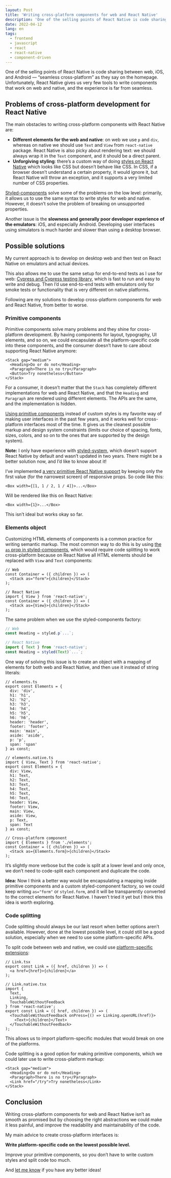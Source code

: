 ```yaml
---
layout: Post
title: 'Writing cross-platform components for web and React Native'
description: 'One of the selling points of React Native is code sharing between web, iOS, and Android — “seamless cross-platform” as they say on the homepage. Unfortunately, React Native gives us very few tools to write components that work on web and native, and the experience is far from seamless.'
date: 2022-04-12
lang: en
tags:
  - frontend
  - javascript
  - react
  - react-native
  - component-driven
---
```


One of the selling points of React Native is code sharing between web, iOS, and Android — “seamless cross-platform” as they say on the homepage. Unfortunately, React Native gives us very few tools to write components that work on web and native, and the experience is far from seamless.

## Problems of cross-platform development for React Native

The main obstacles to writing cross-platform components with React Native are:

- **Different elements for the web and native**: on web we use `p` and `div`, whereas on native we should use `Text` and `View` from `react-native` package. React Native is also picky about rendering text: we should always wrap it in the `Text` component, and it should be a direct parent.
- **Unforgiving styling**: there’s a custom way of doing [styles on React Native](https://reactnative.dev/docs/style) which looks like CSS but doesn’t behave like CSS. In CSS, if a browser doesn’t understand a certain property, it would ignore it, but React Native will throw an exception, and it supports a very limited number of CSS properties.

[Styled-components](https://styled-components.com/docs/basics#react-native) solve some of the problems on the low level: primarily, it allows us to use the same syntax to write styles for web and native. However, it doesn’t solve the problem of breaking on unsupported properties.

Another issue is the **slowness and generally poor developer experience of the emulators**: iOS, and especially Android. Developing user interfaces using simulators is much harder and slower than using a desktop browser.

## Possible solutions

My current approach is to develop on desktop web and then test on React Native on emulators and actual devices.

This also allows me to use the same setup for end-to-end tests as I use for web: [Cypress and Cypress testing library](https://blog.sapegin.me/all/react-testing-4-cypress/), which is fast to run and easy to write and debug. Then I’d use end-to-end tests with emulators only for smoke tests or functionality that is very different on native platforms.

Following are my solutions to develop cross-platform components for web and React Native, from better to worse.

### Primitive components

Primitive components solve many problems and they shine for cross-platform development. By having components for layout, typography, UI elements, and so on, we could encapsulate all the platform-specific code into these components, and the consumer doesn’t have to care about supporting React Native anymore:

```tsx
<Stack gap="medium">
  <Heading>Do or do not</Heading>
  <Paragraph>There is no try</Paragraph>
  <Button>Try nonetheless</Button>
</Stack>
```

For a consumer, it doesn’t matter that the `Stack` has completely different implementations for web and React Native, and that the `Heading` and `Paragraph` are rendered using different elements. The APIs are the same, and the implementation is hidden.

[Using primitive components](https://www.component-driven.dev/) instead of custom styles is my favorite way of making user interfaces in the past few years, and it works well for cross-platform interfaces most of the time. It gives us the cleanest possible markup and design system constraints (limits our choice of spacing, fonts, sizes, colors, and so on to the ones that are supported by the design system).

**Note:** I only have experience with [styled-system](https://styled-system.com/), which doesn’t support React Native by default and wasn’t updated in two years. There might be a better solution now, and I’d like to know about it!

I’ve implemented [a very primitive React Native support](https://gist.github.com/sapegin/991704a876057393efe3a3f74d4c8c47) by keeping only the first value (for the narrowest screen) of responsive props. So code like this:

```tsx
<Box width={[1, 1 / 2, 1 / 4]}>...</Box>
```

Will be rendered like this on React Native:

```tsx
<Box width={1}>...</Box>
```

This isn’t ideal but works okay so far.

### Elements object

Customizing HTML elements of components is a common practice for writing semantic markup. The most common way to do this is by using [the `as` prop in styled-components](https://styled-components.com/docs/api#as-polymorphic-prop), which would require code splitting to work cross-platform because on React Native all HTML elements should be replaced with `View` and `Text` components:

```tsx
// Web
const Container = ({ children }) => (
  <Stack as="form">{children}</Stack>
);
```

```tsx
// React Native
import { View } from 'react-native';
const Container = ({ children }) => (
  <Stack as={View}>{children}</Stack>
);
```

The same problem when we use the styled-components factory:

```ts
// Web
const Heading = styled.p`...`;

// React Native
import { Text } from 'react-native';
const Heading = styled(Text)`...`;
```

One way of solving this issue is to create an object with a mapping of elements for both web and React Native, and then use it instead of string literals:

```tsx
// elements.ts
export const Elements = {
  div: 'div',
  h1: 'h1',
  h2: 'h2',
  h3: 'h3',
  h4: 'h4',
  h5: 'h5',
  h6: 'h6',
  header: 'header',
  footer: 'footer',
  main: 'main',
  aside: 'aside',
  p: 'p',
  span: 'span'
} as const;

// elements.native.ts
import { View, Text } from 'react-native';
export const Elements = {
  div: View,
  h1: Text,
  h2: Text,
  h3: Text,
  h4: Text,
  h5: Text,
  h6: Text,
  header: View,
  footer: View,
  main: View,
  aside: View,
  p: Text,
  span: Text
} as const;

// Cross-platform component
import { Elements } from './elements';
const Container = ({ children }) => (
  <Stack as={Elements.form}>{children}</Stack>
);
```

It’s slightly more verbose but the code is split at a lower level and only once, we don’t need to code-split each component and duplicate the code.

**Idea:** Now I think a better way would be encapsulating a mapping inside primitive components and a custom styled-component factory, so we could keep writing `as="form"` or `styled.form`, and it will be transparently converted to the correct elements for React Native. I haven’t tried it yet but I think this idea is worth exploring.

### Code splitting

Code splitting should always be our last resort when better options aren’t available. However, done at the lowest possible level, it could still be a good solution, especially when we need to use some platform-specific APIs.

To split code between web and native, we could use [platform-specific extensions](https://reactnative.dev/docs/platform-specific-code#platform-specific-extensions):

```tsx
// Link.tsx
export const Link = ({ href, children }) => (
  <a href={href}>{children}</a>
);

// Link.native.tsx
import {
  Text,
  Linking,
  TouchableWithoutFeedback
} from 'react-native';
export const Link = ({ href, children }) => (
  <TouchableWithoutFeedback onPress={() => Linking.openURL(href)}>
    <Text>{children}</Text>
  </TouchableWithoutFeedback>
);
```

This allows us to import platform-specific modules that would break on one of the platforms.

Code splitting is a good option for making primitive components, which we could later use to write cross-platform markup:

```tsx
<Stack gap="medium">
  <Heading>Do or do not</Heading>
  <Paragraph>There is no try</Paragraph>
  <Link href="/try">Try nonetheless</Link>
</Stack>
```

## Conclusion

Writing cross-platform components for web and React Native isn’t as smooth as promised but by choosing the right abstractions we could make it less painful, and improve the readability and maintainability of the code.

My main advice to create cross-platform interfaces is:

**Write platform-specific code on the lowest possible level.**

Improve your primitive components, so you don’t have to write custom styles and split code too much.

And [let me know](https://twitter.com/iamsapegin) if you have any better ideas!
